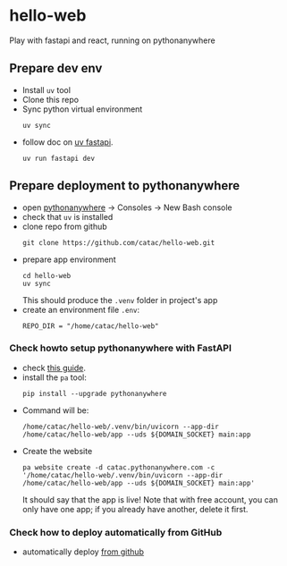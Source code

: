 # hello-web
Play with fastapi and react, running on pythonanywhere

## Prepare dev env
- Install `uv` tool
- Clone this repo
- Sync python virtual environment
  ```
  uv sync
  ```
- follow doc on [uv fastapi](https://docs.astral.sh/uv/guides/integration/fastapi/).
  ```
  uv run fastapi dev
  ```

## Prepare deployment to pythonanywhere
- open [pythonanywhere](https://www.pythonanywhere.com/) -> Consoles -> New Bash console
- check that `uv` is installed
- clone repo from github
  ```
  git clone https://github.com/catac/hello-web.git
  ```
- prepare app environment
  ```
  cd hello-web
  uv sync
  ```
  This should produce the `.venv` folder in project's app
- create an environment file `.env`:
  ```
  REPO_DIR = "/home/catac/hello-web"
  ```

### Check howto setup pythonanywhere with FastAPI
- check [this guide](https://help.pythonanywhere.com/pages/ASGICommandLine/).
- install the `pa` tool:
  ```
  pip install --upgrade pythonanywhere
  ```
- Command will be:
  ```
  /home/catac/hello-web/.venv/bin/uvicorn --app-dir /home/catac/hello-web/app --uds ${DOMAIN_SOCKET} main:app
  ```
- Create the website
  ```
  pa website create -d catac.pythonanywhere.com -c '/home/catac/hello-web/.venv/bin/uvicorn --app-dir /home/catac/hello-web/app --uds ${DOMAIN_SOCKET} main:app'
  ```
  It should say that the app is live!
  Note that with free account, you can only have one app; if you already have another, delete it first.

### Check how to deploy automatically from GitHub
- automatically deploy [from github](https://medium.com/@aadibajpai/deploying-to-pythonanywhere-via-github-6f967956e664)
